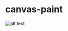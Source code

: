 # canvas-paint

![alt text](https://github.com/Dando54/canvas-paint/img/blob/main/paint.png?raw=true)
